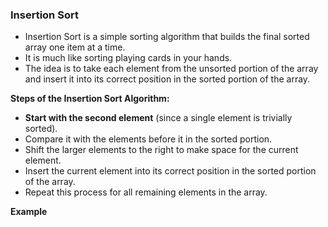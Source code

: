 ### Insertion Sort
- Insertion Sort is a simple sorting algorithm that builds the final sorted array one item at a time.
- It is much like sorting playing cards in your hands.
- The idea is to take each element from the unsorted portion of the array and insert it into its correct position in the sorted portion of the array.

**Steps of the Insertion Sort Algorithm:**
- **Start with the second element** (since a single element is trivially sorted).
- Compare it with the elements before it in the sorted portion.
- Shift the larger elements to the right to make space for the current element.
- Insert the current element into its correct position in the sorted portion of the array.
- Repeat this process for all remaining elements in the array.

**Example**
```java
